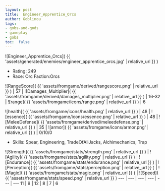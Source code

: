 ```yaml
---
layout: post
title:  Engineer_Apprentice_Orcs
author: Goblinou
tags:
- gobs-and-gods
- gameplay
- gobs
toc:  false
---
```


![Engineer_Apprentice_Orcs]( {{ 'assets/generated/enemies/engineer_apprentice_orcs.jpg' | relative_url }} )
- Rating: 249
- Race: Orc  Faction:Orcs

![RangeScore]( {{ 'assets/fromgame/derived/rangescore.png' | relative_url }} ) | 57 | ![Damages_Multiplier]( {{ 'assets/fromgame/derived/damages_multiplier.png' | relative_url }} ) | 16-32 | ![range]( {{ 'assets/fromgame/icons/range.png' | relative_url }} ) | 6


![health]( {{ 'assets/fromgame/icons/health.png' | relative_url }} ) | 48 | ![essence]( {{ 'assets/fromgame/icons/essence.png' | relative_url }} ) | 48 | ![MeleeDefense]( {{ 'assets/fromgame/derived/meleedefense.png' | relative_url }} ) | 35 | ![armor]( {{ 'assets/fromgame/icons/armor.png' | relative_url }} ) | 0/10/0

* Skills: Spear, Engineering, TradeOfAllJacks, Alchimechanics, Trap

![Strength]( {{ 'assets/fromgame/stats/strength.png' | relative_url }} ) | ![Agility]( {{ 'assets/fromgame/stats/agility.png' | relative_url }} ) | ![Endurance]( {{ 'assets/fromgame/stats/endurance.png' | relative_url }} ) | ![Perception]( {{ 'assets/fromgame/stats/perception.png' | relative_url }} ) | ![Magic]( {{ 'assets/fromgame/stats/magic.png' | relative_url }} ) | ![Speed]( {{ 'assets/fromgame/stats/speed.png' | relative_url }} )
--- | --- | --- | --- | --- | ---
11 | 9 | 12 | 8 | 7 | 6
